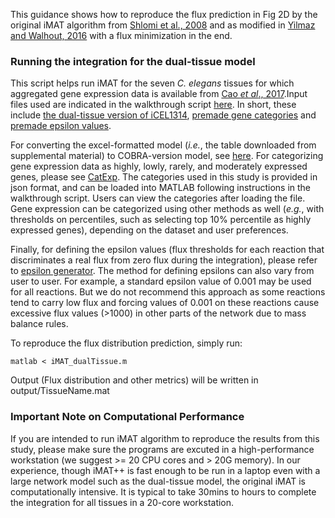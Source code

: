 This guidance shows how to reproduce the flux prediction in Fig 2D by the original iMAT algorithm from [Shlomi et al., 2008](https://pubmed.ncbi.nlm.nih.gov/18711341/) and as modified in [Yilmaz and Walhout, 2016](https://pubmed.ncbi.nlm.nih.gov/27211857/) with a flux minimization in the end. 

### Running the integration for the dual-tissue model

This script helps run iMAT for the seven <i>C. elegans</i> tissues for which aggregated gene expression data is available from [Cao <i>et al</i>., 2017](https://pubmed.ncbi.nlm.nih.gov/28818938/).Input files used are indicated in the walkthrough script [here](iMAT_dualTissue.m). In short, these include [the dual-tissue version of iCEL1314](./../input/Tissue.mat), [premade gene categories](./../input/geneCategories.json) and [premade epsilon values](./../input/epsilon.json). 

For converting the excel-formatted model (<i>i.e.</i>, the table downloaded from supplemental material) to COBRA-version model, see [here](makeWormModel.m). For categorizing gene expression data as highly, lowly, rarely, and moderately expressed genes, please see [CatExp](../CatExp). The categories used in this study is provided in json format, and can be loaded into MATLAB following instructions in the walkthrough script. Users can view the categories after loading the file. Gene expression can be categorized using other methods as well (<i>e.g.</i>, with thresholds on percentiles, such as selecting top 10% percentile as highly expressed genes), depending on the dataset and user preferences. 

Finally, for defining the epsilon values (flux thresholds for each reaction that discriminates a real flux from zero flux during the integration), please refer to [epsilon generator](./../bins/makeEpsilonSeq.m). The method for defining epsilons can also vary from user to user. For example, a standard epsilon value of 0.001 may be used for all reactions. But we do not recommend this approach as some reactions tend to carry low flux and forcing values of 0.001 on these reactions cause excessive flux values (>1000) in other parts of the network due to mass balance rules.

To reproduce the flux distribution prediction, simply run:
```
matlab < iMAT_dualTissue.m
```
Output (Flux distribution and other metrics) will be written in output/TissueName.mat


### Important Note on Computational Performance

If you are intended to run iMAT algorithm to reproduce the results from this study, please make sure the programs are excuted in a high-performance workstation (we suggest >= 20 CPU cores and > 20G memory). In our experience, though iMAT++ is fast enough to be run in a laptop even with a large network model such as the dual-tissue model, the original iMAT is computationally intensive. It is typical to take 30mins to hours to complete the integration for all tissues in a 20-core workstation. 

